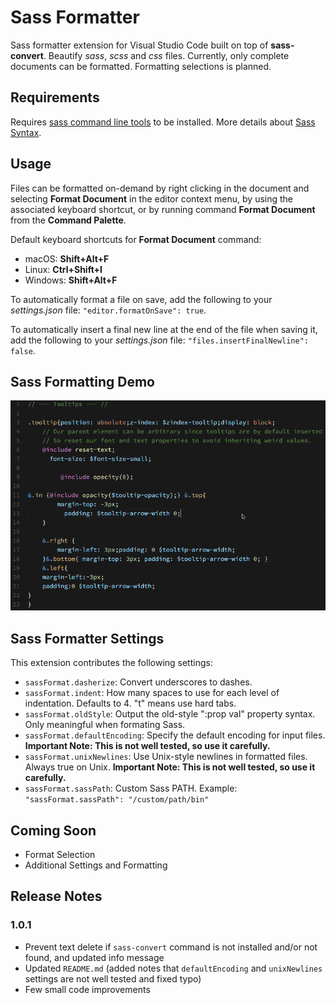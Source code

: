 # Sass Formatter

Sass formatter extension for Visual Studio Code built on top of **sass-convert**. Beautify *sass*, *scss* and *css* files. Currently, only complete documents can be formatted. Formatting selections is planned.

## Requirements

Requires [sass command line tools](http://sass-lang.com/install) to be installed. More details about [Sass Syntax](http://sass-lang.com/documentation/file.SASS_REFERENCE.html#syntax).

## Usage

Files can be formatted on-demand by right clicking in the document and selecting **Format Document** in the editor context menu, by using the associated keyboard shortcut, or by running command **Format Document** from the **Command Palette**.

Default keyboard shortcuts for **Format Document** command:
* macOS: **Shift+Alt+F**
* Linux: **Ctrl+Shift+I**
* Windows: **Shift+Alt+F**

To automatically format a file on save, add the following to your *settings.json* file: `"editor.formatOnSave": true`.

To automatically insert a final new line at the end of the file when saving it, add the following to your *settings.json* file: `"files.insertFinalNewline": false`.

## Sass Formatting Demo

![Sass Formatting Demo](images/sass-format-demo.gif)

## Sass Formatter Settings

This extension contributes the following settings:

* `sassFormat.dasherize`: Convert underscores to dashes.
* `sassFormat.indent`: How many spaces to use for each level of indentation. Defaults to 4. "t" means use hard tabs.
* `sassFormat.oldStyle`: Output the old-style ":prop val" property syntax. Only meaningful when formating Sass.
* `sassFormat.defaultEncoding`: Specify the default encoding for input files. **Important Note: This is not well tested, so use it carefully.**
* `sassFormat.unixNewlines`: Use Unix-style newlines in formatted files. Always true on Unix. **Important Note: This is not well tested, so use it carefully.**
* `sassFormat.sassPath`: Custom Sass PATH. Example: `"sassFormat.sassPath": "/custom/path/bin"`

## Coming Soon

* Format Selection
* Additional Settings and Formatting

## Release Notes

### 1.0.1
- Prevent text delete if `sass-convert` command is not installed and/or not found, and updated info message
- Updated `README.md` (added notes that `defaultEncoding` and `unixNewlines` settings are not well tested and fixed typo)
- Few small code improvements
